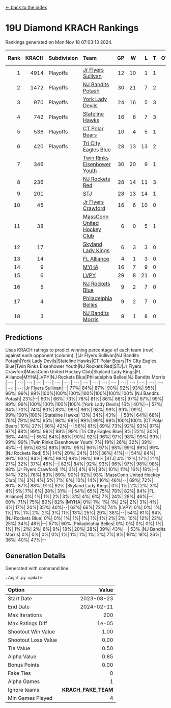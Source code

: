 [<- back to the index](readme.md)
# 19U Diamond KRACH Rankings
Rankings generated on Mon Nov 18 07:03:13 2024.

Rank|KRACH|Subdivision|Team|GP|W|L|T|OTW|OTL|SoS|Exp Wins|Win Diff
---:|---:|:---|:---|---:|---:|---:|---:|---:|---:|---:|---:|---:
1|4914|Playoffs|[Jr Flyers Sullivan](https://gamesheetstats.com/seasons/3663/teams/140859/schedule)|12|10|1|1|1|0|751|11.3|-0.0
2|1472|Playoffs|[NJ Bandits Potash](https://gamesheetstats.com/seasons/3663/teams/140857/schedule)|30|21|7|2|0|0|861|22.8|-0.0
3|970|Playoffs|[York Lady Devils](https://gamesheetstats.com/seasons/3663/teams/140856/schedule)|24|16|5|3|0|0|597|18.3|-0.0
4|742|Playoffs|[Stateline Hawks](https://gamesheetstats.com/seasons/3663/teams/141851/schedule)|16|6|7|3|0|1|1483|8.3|-0.0
5|536|Playoffs|[CT Polar Bears](https://gamesheetstats.com/seasons/3663/teams/140853/schedule)|10|4|5|1|0|0|1430|5.3|-0.0
6|420|Playoffs|[Tri CIty Eagles Blue](https://gamesheetstats.com/seasons/3663/teams/140852/schedule)|28|13|13|2|1|0|884|14.8|-0.0
7|346||[Twin Rinks Eisenhower Youth](https://gamesheetstats.com/seasons/3663/teams/140861/schedule)|30|20|9|1|0|0|355|21.3|-0.0
8|236||[NJ Rockets Red](https://gamesheetstats.com/seasons/3663/teams/140855/schedule)|28|14|11|3|1|1|510|16.3|-0.0
9|201||[STJ](https://gamesheetstats.com/seasons/3663/teams/140858/schedule)|28|13|14|1|0|0|499|14.3|-0.0
10|45||[Jr Flyers Crawford](https://gamesheetstats.com/seasons/3663/teams/140862/schedule)|16|6|10|0|0|1|173|6.9|0.0
11|38||[MassConn United Hockey Club](https://gamesheetstats.com/seasons/3663/teams/140854/schedule)|6|0|5|1|0|0|564|1.3|-0.0
12|17||[Skyland Lady Kings](https://gamesheetstats.com/seasons/3663/teams/140865/schedule)|6|3|3|0|0|0|87|3.9|0.0
13|14||[FL Alliance](https://gamesheetstats.com/seasons/3663/teams/156907/schedule)|4|1|3|0|0|0|252|1.9|0.0
14|9||[MYHA](https://gamesheetstats.com/seasons/3663/teams/140863/schedule)|16|7|9|0|0|0|75|7.9|0.0
15|6||[LVPY](https://gamesheetstats.com/seasons/3663/teams/140860/schedule)|29|8|21|0|0|0|243|8.9|0.0
16|5||[NJ Rockets Blue](https://gamesheetstats.com/seasons/3663/teams/140867/schedule)|9|2|7|0|0|0|142|2.9|0.0
17|4||[Philadelphia Belles](https://gamesheetstats.com/seasons/3663/teams/140864/schedule)|9|2|7|0|0|0|46|2.9|0.0
18|3||[NJ Bandits Morris](https://gamesheetstats.com/seasons/3663/teams/140866/schedule)|9|1|8|0|0|0|146|1.9|0.0

## Predictions
Uses KRACH ratings to predict winning percentage of each team (row) against each opponent (column).
||Jr Flyers Sullivan|NJ Bandits Potash|York Lady Devils|Stateline Hawks|CT Polar Bears|Tri CIty Eagles Blue|Twin Rinks Eisenhower Youth|NJ Rockets Red|STJ|Jr Flyers Crawford|MassConn United Hockey Club|Skyland Lady Kings|FL Alliance|MYHA|LVPY|NJ Rockets Blue|Philadelphia Belles|NJ Bandits Morris
| --: | --: | --: | --: | --: | --: | --: | --: | --: | --: | --: | --: | --: | --: | --: | --: | --: | --: | --: 
|Jr Flyers Sullivan|--| 77%| 84%| 87%| 90%| 92%| 93%| 95%| 96%| 99%| 99%|100%|100%|100%|100%|100%|100%|100%
|NJ Bandits Potash| 23%|--| 60%| 66%| 73%| 78%| 81%| 86%| 88%| 97%| 97%| 99%| 99%| 99%|100%|100%|100%|100%
|York Lady Devils| 16%| 40%|--| 57%| 64%| 70%| 74%| 80%| 83%| 96%| 96%| 98%| 99%| 99%| 99%| 99%|100%|100%
|Stateline Hawks| 13%| 34%| 43%|--| 58%| 64%| 68%| 76%| 79%| 94%| 95%| 98%| 98%| 99%| 99%| 99%|100%|100%
|CT Polar Bears| 10%| 27%| 36%| 42%|--| 56%| 61%| 69%| 73%| 92%| 93%| 97%| 97%| 98%| 99%| 99%| 99%| 99%
|Tri CIty Eagles Blue|  8%| 22%| 30%| 36%| 44%|--| 55%| 64%| 68%| 90%| 92%| 96%| 97%| 98%| 99%| 99%| 99%| 99%
|Twin Rinks Eisenhower Youth|  7%| 19%| 26%| 32%| 39%| 45%|--| 59%| 63%| 89%| 90%| 95%| 96%| 97%| 98%| 99%| 99%| 99%
|NJ Rockets Red|  5%| 14%| 20%| 24%| 31%| 36%| 41%|--| 54%| 84%| 86%| 93%| 94%| 96%| 98%| 98%| 98%| 99%
|STJ|  4%| 12%| 17%| 21%| 27%| 32%| 37%| 46%|--| 82%| 84%| 92%| 93%| 96%| 97%| 98%| 98%| 98%
|Jr Flyers Crawford|  1%|  3%|  4%|  6%|  8%| 10%| 11%| 16%| 18%|--| 54%| 72%| 76%| 83%| 89%| 90%| 92%| 93%
|MassConn United Hockey Club|  1%|  3%|  4%|  5%|  7%|  8%| 10%| 14%| 16%| 46%|--| 69%| 72%| 80%| 87%| 88%| 91%| 92%
|Skyland Lady Kings|  0%|  1%|  2%|  2%|  3%|  4%|  5%|  7%|  8%| 28%| 31%|--| 54%| 65%| 75%| 78%| 82%| 84%
|FL Alliance|  0%|  1%|  1%|  2%|  3%|  3%|  4%|  6%|  7%| 24%| 28%| 46%|--| 60%| 71%| 75%| 80%| 82%
|MYHA|  0%|  1%|  1%|  1%|  2%|  2%|  3%|  4%|  4%| 17%| 20%| 35%| 40%|--| 62%| 66%| 72%| 74%
|LVPY|  0%|  0%|  1%|  1%|  1%|  1%|  2%|  2%|  3%| 11%| 13%| 25%| 29%| 38%|--| 54%| 61%| 64%
|NJ Rockets Blue|  0%|  0%|  1%|  1%|  1%|  1%|  1%|  2%|  2%| 10%| 12%| 22%| 25%| 34%| 46%|--| 57%| 60%
|Philadelphia Belles|  0%|  0%|  0%|  0%|  1%|  1%|  1%|  2%|  2%|  8%|  9%| 18%| 20%| 28%| 39%| 43%|--| 53%
|NJ Bandits Morris|  0%|  0%|  0%|  0%|  1%|  1%|  1%|  1%|  2%|  7%|  8%| 16%| 18%| 26%| 36%| 40%| 47%|--

## Generation Details

Generated with command line:
```
./aghf.py update
```

| Option | Value |
| :----- | ----: |
| Start Date | 2023-08-23 |
| End Date | 2024-02-11 |
| Max Iterations | 200 |
| Max Ratings Diff | 1e-05 |
| Shootout Win Value | 1.00 |
| Shootout Loss Value | 0.00 |
| Tie Value | 0.50 |
| Alpha Value | 0.85 |
| Bonus Points | 0.00 |
| Fake Ties | 0 |
| Alpha Games | 1 |
| Ignore teams | __KRACH_FAKE_TEAM__ |
| Min Games Played | 4 |

